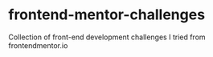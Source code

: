 # frontend-mentor-challenges
Collection of front-end development challenges I tried from frontendmentor.io
